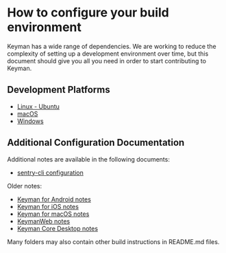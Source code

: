 # How to configure your build environment

Keyman has a wide range of dependencies. We are working to reduce the complexity of setting up a development environment over time, but this document should give you all you need in order to start contributing to Keyman.

## Development Platforms

* [Linux - Ubuntu](linux-ubuntu.md)
* [macOS](macos.md)
* [Windows](windows.md)

## Additional Configuration Documentation

Additional notes are available in the following documents:

* [sentry-cli configuration](sentry-cli.md)

Older notes:

* [Keyman for Android notes](old/android-notes.md)
* [Keyman for iOS notes](old/ios-notes.md)
* [Keyman for macOS notes](old/macos-notes.md)
* [KeymanWeb notes](old/web-notes.md)
* [Keyman Core Desktop notes](old/core-desktop-notes.md)

Many folders may also contain other build instructions in README.md files.

